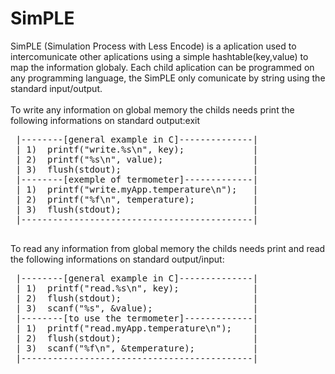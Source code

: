 # SimPLE

 SimPLE (Simulation Process with Less Encode) is a aplication used to 
 intercomunicate other aplications using a simple hashtable(key,value) 
 to map the information globaly. 
 Each child aplication can be programmed on any programming language, 
 the SimPLE only comunicate by string using the standard input/output.
 <br><br>
 To write any information on global memory the childs needs print the 
 following informations on standard output:exit
 
 <pre>
 |--------[general example in C]--------------|
 | 1)  printf("write.%s\n", key);             |
 | 2)  printf("%s\n", value);                 |
 | 3)  flush(stdout);                         |
 |--------[exemple of termometer]-------------|
 | 1)  printf("write.myApp.temperature\n");   |
 | 2)  printf("%f\n", temperature);           |
 | 3)  flush(stdout);                         |
 |--------------------------------------------|
 </pre>
 To read any information from global memory the childs needs print and 
 read the following informations on standard output/input:
 <pre>
 |--------[general example in C]--------------|
 | 1)  printf("read.%s\n", key);              |
 | 2)  flush(stdout);                         |
 | 3)  scanf("%s", &value);                   |
 |--------[to use the termometer]-------------|
 | 1)  printf("read.myApp.temperature\n");    |
 | 2)  flush(stdout);                         |
 | 3)  scanf("%f\n", &temperature);           |
 |--------------------------------------------|
 </pre>
